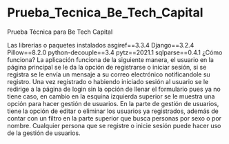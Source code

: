 # Prueba_Tecnica_Be_Tech_Capital
 Prueba Técnica para Be Tech Capital
 
Las librerías o paquetes instalados
asgiref==3.3.4
Django==3.2.4
Pillow==8.2.0
python-decouple==3.4
pytz==2021.1
sqlparse==0.4.1
¿Cómo funciona?
La aplicación funciona de la siguiente manera, el usuario en la página principal se le da la opción de registrarse o iniciar sesión, si se registra se le envía un mensaje a su correo electrónico notificandole su registro.
Una vez registrado o habiendo iniciado sesión al usuario se le redirige a la página de login sin la opción de llenar el formulario pues ya no tiene caso, en cambio en la esquina izquierda superior se le muestra una opción para hacer gestión de usuarios.
En la parte de gestión de usuarios, tiene la opción de editar o eliminar los usuarios ya registrados, además de contar con un filtro en la parte superior que busca personas por sexo o por nombre.
Cualquier persona que se registre o inicie sesión puede hacer uso de la gestión de usuarios.
